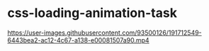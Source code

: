# css-loading-animation-task

https://user-images.githubusercontent.com/93500126/191712549-6443bea2-ac12-4c67-a138-e00081507a90.mp4

